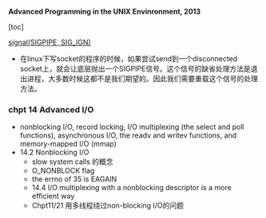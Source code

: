 **Advanced Programming in the UNIX Envinronment, 2013**

[toc]

[signal(SIGPIPE, SIG_IGN)](https://blog.csdn.net/weiwangchao_/article/details/38901857)

* 在linux下写socket的程序的时候，如果尝试send到一个disconnected socket上，就会让底层抛出一个SIGPIPE信号。这个信号的缺省处理方法是退出进程，大多数时候这都不是我们期望的。因此我们需要重载这个信号的处理方法。

### chpt 14 Advanced I/O

* nonblocking I/O, record locking, I/O multiplexing (the select and poll functions), asynchronous I/O, the readv and writev functions, and memory-mapped I/O (mmap)
* 14.2 Nonblocking I/O
  * slow system calls 的概念
  * O_NONBLOCK flag
  * the errno of 35 is EAGAIN
  * 14.4 I/O multiplexing with a nonblocking descriptor is a more efficient way
  * Chpt11/21 用多线程绕过non-blocking I/O的问题